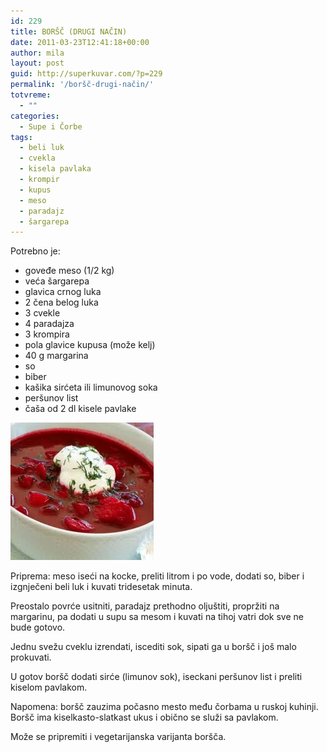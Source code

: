 ```yaml
---
id: 229
title: BORŠČ (DRUGI NAČIN)
date: 2011-03-23T12:41:18+00:00
author: mila
layout: post
guid: http://superkuvar.com/?p=229
permalink: '/boršč-drugi-način/'
totvreme:
  - ""
categories:
  - Supe i Čorbe
tags:
  - beli luk
  - cvekla
  - kisela pavlaka
  - krompir
  - kupus
  - meso
  - paradajz
  - šargarepa
---
```

Potrebno je:

  * goveđe meso (1/2 kg)
  * veća šargarepa
  * glavica crnog luka
  * 2 čena belog luka
  * 3 cvekle
  * 4 paradajza
  * 3 krompira
  * pola glavice kupusa (može kelj)
  * 40 g margarina
  * so
  * biber
  * kašika sirćeta ili limunovog soka
  * peršunov list
  * čaša od 2 dl kisele pavlake

<img class="alignnone size-full wp-image-781" title="borscdruginacin" src="/wp-content/uploads/2011/03/borscdruginacin.jpg" alt="" width="229" height="220" /> 

Priprema: meso iseći na kocke, preliti litrom i po vode, dodati so, biber i izgnječeni beli luk i kuvati tridesetak minuta.

Preostalo povrće usitniti, paradajz prethodno oljuštiti, propržiti na margarinu, pa dodati u supu sa mesom i kuvati na tihoj vatri dok sve ne bude gotovo.

Jednu svežu cveklu izrendati, iscediti sok, sipati ga u boršč i još malo prokuvati.

U gotov boršč dodati sirće (limunov sok), iseckani peršunov list i preliti kiselom pavlakom.

Napomena: boršč zauzima počasno mesto među čorbama u ruskoj kuhinji. Boršč ima kiselkasto-slatkast ukus i obično se služi sa pavlakom.

Može se pripremiti i vegetarijanska varijanta boršča.